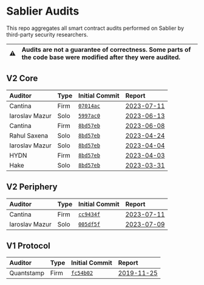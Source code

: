 # Sablier Audits

This repo aggregates all smart contract audits performed on Sablier by third-party security researchers.

| :warning: | Audits are not a guarantee of correctness. Some parts of the code base were modified after they were audited. |
| --------- | :------------------------------------------------------------------------------------------------------------ |

## V2 Core

[8bd57eb]: https://github.com/sablier-labs/v2-core/commit/8bd57ebb31fddf6ef262477e5a378027db8b85d8
[07014ac]: https://github.com/sablier-labs/v2-core/commit/07014ac599908207934f0f5831471e10c8ab3447
[5997ac0]: https://github.com/sablier-labs/v2-core/commit/5997ac05751960259c03aa166158d5db8aea1675

| Auditor        | Type | Initial Commit       | Report                                         |
| :------------- | :--- | :------------------- | :--------------------------------------------- |
| Cantina        | Firm | [`07014ac`][07014ac] | [2023-07-11](./v2-core/cantina-2023-07-11.pdf) |
| Iaroslav Mazur | Solo | [`5997ac0`][5997ac0] | [2023-06-13](./v2-core/iaro-2023-06-13.pdf)    |
| Cantina        | Firm | [`8bd57eb`][8bd57eb] | [2023-06-08](./v2-core/cantina-2023-06-08.pdf) |
| Rahul Saxena   | Solo | [`8bd57eb`][8bd57eb] | [2023-04-24](./v2-core/rahul-2023-04-24.pdf)   |
| Iaroslav Mazur | Solo | [`8bd57eb`][8bd57eb] | [2023-04-04](./v2-core/iaro-2023-04-04.pdf)    |
| HYDN           | Firm | [`8bd57eb`][8bd57eb] | [2023-04-03](./v2-core/hydn-2023-04-03.pdf)    |
| Hake           | Solo | [`8bd57eb`][8bd57eb] | [2023-03-31](./v2-core/hake-2023-03-31.pdf)    |

## V2 Periphery

[cc9434f]: https://github.com/sablier-labs/v2-periphery/commit/cc9434f4f722ba259366cff6f437d5ee3df459cd
[005df5f]: https://github.com/sablier-labs/v2-periphery/commit/005df5f0452fb2dc4c19a613b9b572982849a35b

| Auditor        | Type | Initial Commit       | Report                                              |
| :------------- | :--- | :------------------- | :-------------------------------------------------- |
| Cantina        | Firm | [`cc9434f`][cc9434f] | [2023-07-11](./v2-periphery/cantina-2023-07-11.pdf) |
| Iaroslav Mazur | Solo | [`005df5f`][005df5f] | [2023-07-09](./v2-periphery/iaro-2023-07-09.pdf)    |

## V1 Protocol

[fc54b02]: https://github.com/sablier-labs/v1-protocol/commit/fc54b0233e186232f6d724fa89d1cf7c1f45c688

| Auditor    | Type | Initial Commit       | Report                                       |
| :--------- | :--- | :------------------- | :------------------------------------------- |
| Quantstamp | Firm | [`fc54b02`][fc54b02] | [2019-11-25](./v1/quantstamp-2019-11-25.pdf) |

